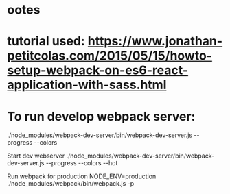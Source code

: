 # ootes
# tutorial used: https://www.jonathan-petitcolas.com/2015/05/15/howto-setup-webpack-on-es6-react-application-with-sass.html
#
# To run develop webpack server:
  ./node_modules/webpack-dev-server/bin/webpack-dev-server.js --progress --colors

Start dev webserver
./node_modules/webpack-dev-server/bin/webpack-dev-server.js --progress --colors --hot

Run webpack for production
NODE_ENV=production ./node_modules/webpack/bin/webpack.js -p
